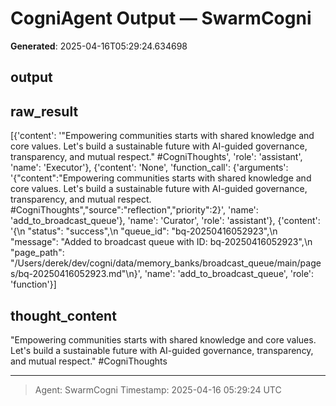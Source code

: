# CogniAgent Output — SwarmCogni

**Generated**: 2025-04-16T05:29:24.634698

## output


## raw_result
[{'content': '"Empowering communities starts with shared knowledge and core values. Let\'s build a sustainable future with AI-guided governance, transparency, and mutual respect." #CogniThoughts', 'role': 'assistant', 'name': 'Executor'}, {'content': 'None', 'function_call': {'arguments': '{"content":"Empowering communities starts with shared knowledge and core values. Let\'s build a sustainable future with AI-guided governance, transparency, and mutual respect. #CogniThoughts","source":"reflection","priority":2}', 'name': 'add_to_broadcast_queue'}, 'name': 'Curator', 'role': 'assistant'}, {'content': '{\n  "status": "success",\n  "queue_id": "bq-20250416052923",\n  "message": "Added to broadcast queue with ID: bq-20250416052923",\n  "page_path": "/Users/derek/dev/cogni/data/memory_banks/broadcast_queue/main/pages/bq-20250416052923.md"\n}', 'name': 'add_to_broadcast_queue', 'role': 'function'}]

## thought_content
"Empowering communities starts with shared knowledge and core values. Let's build a sustainable future with AI-guided governance, transparency, and mutual respect." #CogniThoughts

---
> Agent: SwarmCogni
> Timestamp: 2025-04-16 05:29:24 UTC